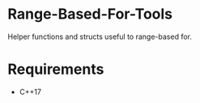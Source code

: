 # Range-Based-For-Tools
Helper functions and structs useful to range-based for.

# Requirements
- C++17
